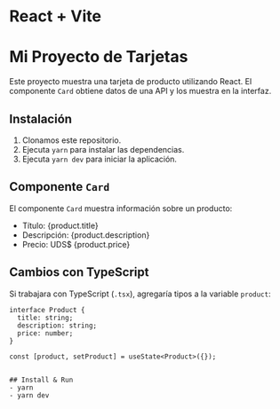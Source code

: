 # React + Vite

# Mi Proyecto de Tarjetas

Este proyecto muestra una tarjeta de producto utilizando React. El componente `Card` obtiene datos de una API y los muestra en la interfaz.

## Instalación

1. Clonamos este repositorio.
2. Ejecuta `yarn` para instalar las dependencias.
3. Ejecuta `yarn dev` para iniciar la aplicación.

## Componente `Card`

El componente `Card` muestra información sobre un producto:

- Título: {product.title}
- Descripción: {product.description}
- Precio: UDS$ {product.price}

## Cambios con TypeScript

Si trabajara con TypeScript (`.tsx`), agregaría tipos a la variable `product`:

```tsx
interface Product {
  title: string;
  description: string;
  price: number;
}

const [product, setProduct] = useState<Product>({});


## Install & Run
- yarn 
- yarn dev
